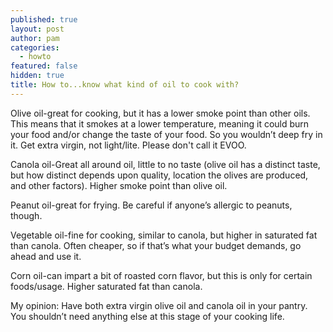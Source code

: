 ```yaml
---
published: true
layout: post
author: pam
categories:
  - howto
featured: false
hidden: true
title: How to...know what kind of oil to cook with?
---
```

Olive oil-great for cooking, but it has a lower smoke point than other oils.  This means that it smokes at a lower temperature, meaning it could burn your food and/or change the taste of your food. So you wouldn’t deep fry in it. Get extra virgin, not light/lite. Please don't call it EVOO.

Canola oil-Great all around oil, little to no taste (olive oil has a distinct taste, but how distinct depends upon quality, location the olives are produced, and other factors). Higher smoke point than olive oil.

Peanut oil-great for frying.  Be careful if anyone’s allergic to peanuts, though.

Vegetable oil-fine for cooking, similar to canola, but higher in saturated fat than canola. Often cheaper, so if that’s what your budget demands, go ahead and use it.

Corn oil-can impart a bit of roasted corn flavor, but this is only for certain foods/usage.  Higher saturated fat than canola.

My opinion: Have both extra virgin olive oil and canola oil in your pantry. You shouldn’t need anything else at this stage of your cooking life.
